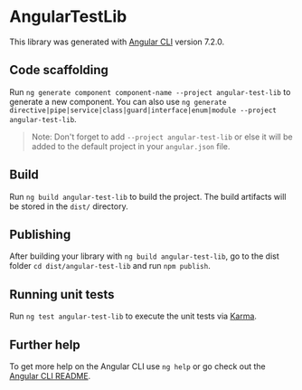 # AngularTestLib

This library was generated with [Angular CLI](https://github.com/angular/angular-cli) version 7.2.0.

## Code scaffolding

Run `ng generate component component-name --project angular-test-lib` to generate a new component. You can also use `ng generate directive|pipe|service|class|guard|interface|enum|module --project angular-test-lib`.
> Note: Don't forget to add `--project angular-test-lib` or else it will be added to the default project in your `angular.json` file. 

## Build

Run `ng build angular-test-lib` to build the project. The build artifacts will be stored in the `dist/` directory.

## Publishing

After building your library with `ng build angular-test-lib`, go to the dist folder `cd dist/angular-test-lib` and run `npm publish`.

## Running unit tests

Run `ng test angular-test-lib` to execute the unit tests via [Karma](https://karma-runner.github.io).

## Further help

To get more help on the Angular CLI use `ng help` or go check out the [Angular CLI README](https://github.com/angular/angular-cli/blob/master/README.md).
